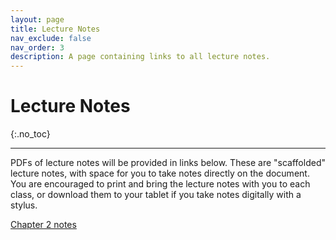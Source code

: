 ```yaml
---
layout: page
title: Lecture Notes
nav_exclude: false
nav_order: 3
description: A page containing links to all lecture notes.
---
```


# Lecture Notes
{:.no_toc}

---

PDFs of lecture notes will be provided in links below. These are "scaffolded" lecture notes, with space for you to take notes directly on the document. You are encouraged to print and bring the lecture notes with you to each class, or download them to your tablet if you take notes digitally with a stylus. 

[Chapter 2 notes](https://kgfitzgerald.github.io/stat-5700/assets/lecture_notes/CH2_Probability.pdf)



